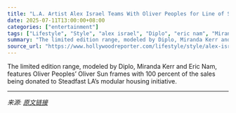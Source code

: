 ```yaml
---
title: "L.A. Artist Alex Israel Teams With Oliver Peoples for Line of Sunglasses to Support Wildfire Recovery"
date: 2025-07-11T13:00:00+08:00
categories: ["entertainment"]
tags: ["Lifestyle", "Style", "alex israel", "Diplo", "eric nam", "Miranda Kerr", "oliver peoples"]
summary: "The limited edition range, modeled by Diplo, Miranda Kerr and Eric Nam, features Oliver Peoples’ Oliver Sun frames with 100 percent of the sales being donated to Steadfast LA’s modular housing initiat"
source_url: "https://www.hollywoodreporter.com/lifestyle/style/alex-israel-oliver-peoples-sunglasses-wildfire-recovery-1236311776/"
---
```


The limited edition range, modeled by Diplo, Miranda Kerr and Eric Nam, features Oliver Peoples’ Oliver Sun frames with 100 percent of the sales being donated to Steadfast LA’s modular housing initiative.

---

*来源: [原文链接](https://www.hollywoodreporter.com/lifestyle/style/alex-israel-oliver-peoples-sunglasses-wildfire-recovery-1236311776/)*
